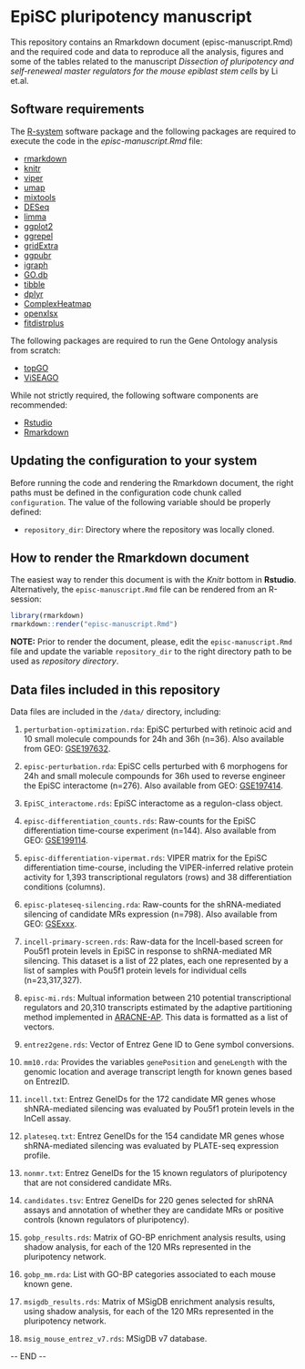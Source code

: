 # EpiSC pluripotency manuscript

This repository contains an Rmarkdown document (episc-manuscript.Rmd) and the
required code and data to reproduce all the analysis, figures and some of the
tables related to the manuscript *Dissection of pluripotency and self-reneweal
master regulators for the mouse epiblast stem cells* by Li et.al.


## Software requirements

The [R-system](https://cran.r-project.org/) software package and the following
packages are required to execute the code in the *episc-manuscript.Rmd* file:

- [rmarkdown](https://cran.r-project.org/web/packages/rmarkdown/index.html)
- [knitr](https://cran.r-project.org/web/packages/rmarkdown/index.html)
- [viper](https://www.bioconductor.org/packages/release/bioc/html/viper.html)
- [umap](https://cran.r-project.org/web/packages/umap/index.html)
- [mixtools](https://cran.r-project.org/web/packages/mixtools/index.html)
- [DESeq](https://bioconductor.org/packages/3.12/bioc/html/DESeq.html)
- [limma](https://www.bioconductor.org/packages/release/bioc/html/limma.html)
- [ggplot2](https://cran.r-project.org/web/packages/ggplot2/index.html)
- [ggrepel](https://cran.r-project.org/web/packages/ggrepel/index.html)
- [gridExtra](https://cran.r-project.org/web/packages/gridExtra/)
- [ggpubr](https://cran.r-project.org/web/packages/ggpubr/index.html)
- [igraph](https://igraph.org/r/)
- [GO.db](https://bioconductor.org/packages/release/data/annotation/html/GO.db.html)
- [tibble](https://cran.r-project.org/web/packages/tibble/index.html)
- [dplyr](https://cran.r-project.org/web/packages/dplyr/index.html)
- [ComplexHeatmap](https://bioconductor.org/packages/release/bioc/html/ComplexHeatmap.html)
- [openxlsx](https://cran.r-project.org/web/packages/openxlsx/index.html)
- [fitdistrplus](https://cran.r-project.org/web/packages/fitdistrplus/index.html)



The following packages are required to run the Gene Ontology analysis from scratch:

- [topGO](https://bioconductor.org/packages/release/bioc/html/topGO.html)
- [ViSEAGO](https://bioconductor.org/packages/release/bioc/html/ViSEAGO.html)


While not strictly required, the following software components are
recommended:

- [Rstudio](https://rstudio.com/)
- [Rmarkdown](https://rmarkdown.rstudio.com/)


## Updating the configuration to your system

Before running the code and rendering the Rmarkdown document, the right paths
must be defined in the configuration code chunk called `configuration`.
The value of the following variable should be properly defined:

- `repository_dir`: Directory where the repository was locally cloned.

## How to render the Rmarkdown document

The easiest way to render this document is with the *Knitr* bottom in **Rstudio**.
Alternatively, the `episc-manuscript.Rmd` file can be rendered from an R-session:

```r
library(rmarkdown)
rmarkdown::render("episc-manuscript.Rmd")
```

**NOTE:** Prior to render the document, please, edit the `episc-manuscript.Rmd`
file and update the variable `repository_dir` to the right directory path to be
used as *repository directory*.


## Data files included in this repository

Data files are included in the `/data/` directory, including:

1. `perturbation-optimization.rda`: EpiSC perturbed with retinoic acid and 10 small
molecule compounds for 24h and 36h (n=36). Also available from GEO:
[GSE197632](https://www.ncbi.nlm.nih.gov/geo/query/acc.cgi?acc=GSE197632).

2. `episc-perturbation.rda`: EpiSC cells perturbed with 6 morphogens for 24h and
small molecule compounds for 36h used to reverse engineer the EpiSC interactome (n=276).
Also available from GEO:
[GSE197414](https://www.ncbi.nlm.nih.gov/geo/query/acc.cgi?acc=GSE197414).

3. `EpiSC_interactome.rds`: EpiSC interactome as a regulon-class object.

4. `episc-differentiation_counts.rds`: Raw-counts for the EpiSC differentiation
time-course experiment (n=144). Also available from GEO:
[GSE199114](https://www.ncbi.nlm.nih.gov/geo/query/acc.cgi?acc=GSE199114).

5. `episc-differentiation-vipermat.rds`: VIPER matrix for the EpiSC differentiation
time-course, including the VIPER-inferred relative protein activity for 1,393
transcriptional regulators (rows) and 38 differentiation conditions (columns).

6. `episc-plateseq-silencing.rda`: Raw-counts for the shRNA-mediated silencing
of candidate MRs expression (n=798). Also available from GEO:
[GSExxx]().

7. `incell-primary-screen.rds`: Raw-data for the Incell-based screen for Pou5f1
protein levels in EpiSC in response to shRNA-mediated MR silencing.
This dataset is a list of 22 plates, each one represented by a list of samples
with Pou5f1 protein levels for individual cells (n=23,317,327).

8. `episc-mi.rds`: Multual information between 210 potential transcriptional regulators
and 20,310 transcripts estimated by the adaptive partitioning method implemented in
[ARACNE-AP](https://github.com/califano-lab/ARACNe-AP).
This data is formatted as a list of vectors.

9. `entrez2gene.rds`: Vector of Entrez Gene ID to Gene symbol conversions.

10. `mm10.rda`: Provides the variables `genePosition` and `geneLength` with the
genomic location and average transcript length for known genes based on EntrezID.

11. `incell.txt`: Entrez GeneIDs for the 172 candidate MR genes whose shNRA-mediated
silencing was evaluated by Pou5f1 protein levels in the InCell assay.

12. `plateseq.txt`: Entrez GeneIDs for the 154 candidate MR genes whose
shRNA-mediated silencing was evaluated by PLATE-seq expression profile.

13. `nonmr.txt`: Entrez GeneIDs for the 15 known regulators of pluripotency that
are not considered candidate MRs.

14. `candidates.tsv`: Entrez GeneIDs for 220 genes selected for shRNA assays
and annotation of whether they are candidate MRs or positive controls (known
  regulators of pluripotency).

15. `gobp_results.rds`: Matrix of GO-BP enrichment analysis results, using shadow
analysis, for each of the 120 MRs represented in the pluripotency network.

16. `gobp_mm.rda`: List with GO-BP categories associated to each mouse known gene.

17. `msigdb_results.rds`: Matrix of MSigDB enrichment analysis results, using shadow
analysis, for each of the 120 MRs represented in the pluripotency network.

18. `msig_mouse_entrez_v7.rds`: MSigDB v7 database.


-- END --
